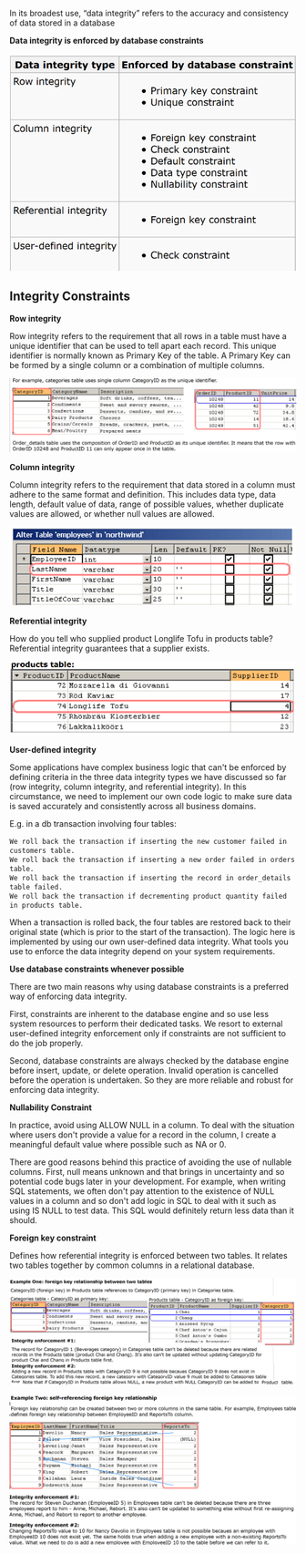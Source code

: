 In its broadest use, “data integrity” refers to the accuracy and consistency of data stored in a database

**Data integrity is enforced by database constraints**

![](../images/data_integrity.png)


Integrity Constraints
---------------------

**Row integrity**

Row integrity refers to the requirement that all rows in a table must have a unique identifier that can be used to tell apart each record. This unique identifier is normally known as Primary Key of the table. A Primary Key can be formed by a single column or a combination of multiple columns.

![](../images/unique_id.png)

**Column integrity**

Column integrity refers to the requirement that data stored in a column must adhere to the same format and definition. This includes data type, data length, default value of data, range of possible values, whether duplicate values are allowed, or whether null values are allowed.

![](../images/column_integrity.png)

**Referential integrity**

How do you tell who supplied product Longlife Tofu in products table? Referential integrity guarantees that a supplier exists.

![](../images/ref_integrity.png)

**User-defined integrity**

Some applications have complex business logic that can't be enforced by defining criteria in the three data integrity types we have discussed so far (row integrity, column integrity, and referential integrity). In this circumstance, we need to implement our own code logic to make sure data is saved accurately and consistently across all business domains.

E.g. in a db transaction involving four tables:

    We roll back the transaction if inserting the new customer failed in customers table.
    We roll back the transaction if inserting a new order failed in orders table.
    We roll back the transaction if inserting the record in order_details table failed.
    We roll back the transaction if decrementing product quantity failed in products table.

When a transaction is rolled back, the four tables are restored back to their original state (which is prior to the start of the transaction). The logic here is implemented by using our own user-defined data integrity. What tools you use to enforce the data integrity depend on your system requirements.

**Use database constraints whenever possible**

There are two main reasons why using database constraints is a preferred way of enforcing data integrity.

First, constraints are inherent to the database engine and so use less system resources to perform their dedicated tasks. We resort to external user-defined integrity enforcement only if constraints are not sufficient to do the job properly.

Second, database constraints are always checked by the database engine before insert, update, or delete operation. Invalid operation is cancelled before the operation is undertaken. So they are more reliable and robust for enforcing data integrity.

**Nullability Constraint**

 In practice, avoid using ALLOW NULL in a column. To deal with the situation where users don't provide a value for a record in the column, I create a meaningful default value where possible such as NA or 0.

There are good reasons behind this practice of avoiding the use of nullable columns.
First, null means unknown and that brings in uncertainty and so potential code bugs later in your development. For example, when writing SQL statements, we often don't pay attention to the existence of NULL values in a column and so don't add logic in SQL to deal with it such as using IS NULL to test data. This SQL would definitely return less data than it should.

**Foreign key constraint**

Defines how referential integrity is enforced between two tables. It relates two tables together by common columns in a relational database.

![](../images/fk_constraints.png)

![](../images/fk_constraints2.png)
